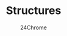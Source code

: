 ---
title: "Structures"
summary: "The structures of Paradise lay dormant, ready to be explored and looted"
author: 24Chrome
thumbnail: /wiki/paradise_lost/thumbnails/structures.webp
keywords: [paradise, lost, wiki, structure, structures, dungeon]
---